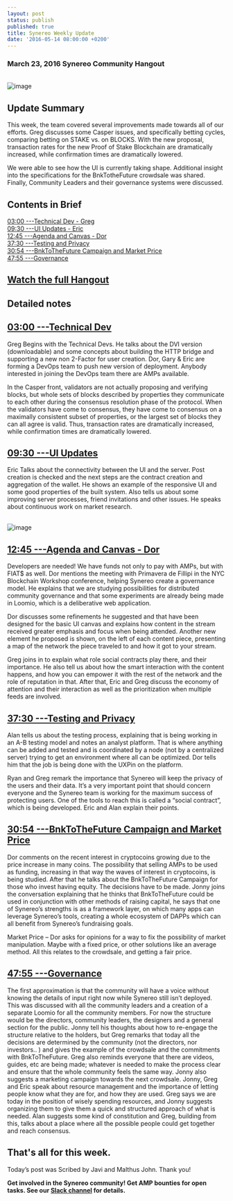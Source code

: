 ```yaml
---
layout: post
status: publish
published: true
title: Synereo Weekly Update
date: '2016-05-14 08:00:00 +0200'
---
```


### March 23, 2016 Synereo Community Hangout

<br>![image](http://i.imgur.com/CW2uloj.png)<br> 

## Update Summary

This week, the team covered several improvements made towards all of our efforts. Greg discusses some Casper issues, and specifically betting cycles, comparing betting on STAKE vs. on BLOCKS. With the new proposal, transaction rates for the new Proof of Stake Blockchain are dramatically increased, while confirmation times are dramatically lowered. 

We were able to see how the UI is currently taking shape. Additional insight into the specifications for the BnkTotheFuture crowdsale was shared. Finally, Community Leaders and their governance systems were discussed.

## Contents in Brief
[03:00 ---Technical Dev - Greg](https://youtu.be/fsQc_8Bn2vo?t=3m1s)<BR>
[09:30 ---UI Updates - Eric](https://youtu.be/fsQc_8Bn2vo?t=9m30s)<BR>
[12:45 ---Agenda and Canvas - Dor](https://youtu.be/fsQc_8Bn2vo?t=12m45s)<BR>
[37:30 ---Testing and Privacy](https://youtu.be/fsQc_8Bn2vo?t=37m30s)<BR>
[30:54 ---BnkToTheFuture Campaign and Market Price](https://youtu.be/fsQc_8Bn2vo?t=30m54s)<BR>
[47:55 ---Governance](https://youtu.be/fsQc_8Bn2vo?t=47m55s)<BR>

## [Watch the full Hangout](https://www.youtube.com/watch?v=fsQc_8Bn2vo) <br>


## Detailed notes

## [03:00 ---Technical Dev](https://youtu.be/fsQc_8Bn2vo?t=3m1s) <br>

Greg Begins with the Technical Devs. He talks about the DVI version (downloadable) and some concepts about building the HTTP bridge and supporting a new non 2-Factor for user creation. Dor, Gary & Eric are forming a DevOps team to push new version of deployment. Anybody interested in joining the DevOps team there are AMPs available. 

In the Casper front, validators are not actually proposing and verifying blocks, but whole sets of blocks described by properties they communicate to each other during the consensus resolution phase of the protocol. When the validators have come to consensus, they have come to consensus on a maximally consistent subset of properties, or the largest set of blocks they can all agree is valid. Thus, transaction rates are dramatically increased, while confirmation times are dramatically lowered.


## [09:30 ---UI Updates](https://youtu.be/fsQc_8Bn2vo?t=9m30s) <br>

Eric Talks about the connectivity between the UI and the server. Post creation is checked and the next steps are the contract creation and aggregation of the wallet. He shows an example of the responsive UI and some good properties of the built system.  Also tells us about some improving server processes, friend invitations and other issues. He speaks about continuous work on market research.

<br>![image](http://i.imgur.com/h0CAazW.png)<br>


## [12:45 ---Agenda and Canvas - Dor](https://youtu.be/fsQc_8Bn2vo?t=12m45s) <br>

Developers are needed! We have funds not only to pay with AMPs, but with FIAT$ as well. Dor mentions the meeting with Primavera de Fillipi in the NYC Blockchain Workshop conference, helping Synereo create a governance model. He explains that we are studying possibilities for distributed community governance and that some experiments are already being made in Loomio, which is a deliberative web application. 

Dor discusses some refinements he suggested and that have been designed for the basic UI canvas and explains how content in the stream received greater emphasis and focus when being attended. Another new element he proposed is shown, on the left of each content piece, presenting a map of the network the piece traveled to and how it got to your stream. 

Greg joins in to explain what role social contracts play there, and their importance.  He also tell us about how the smart interaction with the content happens, and how you can empower it with the rest of the network and the role of reputation in that. After that, Eric and Greg discuss the economy of attention and their interaction as well as the prioritization  when multiple feeds are involved.

## [37:30 ---Testing and Privacy](https://youtu.be/fsQc_8Bn2vo?t=37m30s) <br>

Alan tells us about the testing process, explaining that is being working in an A-B testing model and notes an analyst platform. That is where anything can be added and tested and is coordinated by a node (not by a centralized server) trying to get an environment where all can be optimized. Dor tells him that the job is being done with the UXPin on the platform.

Ryan and Greg remark the importance that Synereo will keep the privacy of the users and their data. It’s a very important point that should concern everyone and the Synereo team is working for the maximum success of protecting users. One of the tools to reach this is called a “social contract”, which is being developed. Eric and Alan explain their points.

## [30:54 ---BnkToTheFuture Campaign and Market Price](https://youtu.be/fsQc_8Bn2vo?t=30m54s) <br>

Dor comments on the recent interest in cryptocoins growing due to the price increase in many coins. The possibility that selling AMPs to be used as funding, increasing in that way the waves of interest in cryptocoins, is being studied. After that he talks about the BnkToTheFuture Campaign for those who invest having equity. The decisions have to be made. 
Jonny joins the conversation explaining that he thinks that BnkToTheFuture could be used in conjunction with other methods of raising capital, he says that one of Synereo’s strengths is as a framework layer, on which many apps can leverage Synereo’s tools,  creating a whole ecosystem of DAPPs which can all benefit from Synereo’s fundraising goals.

Market Price –
Dor asks for opinions for a way to fix the possibility of market manipulation. Maybe with a fixed price, or other solutions like an average method. All this relates to the crowdsale, and getting a fair price. 

## [47:55 ---Governance](https://youtu.be/fsQc_8Bn2vo?t=47m55s) <br>

The first approximation is that the community will have a voice without knowing the details of input right now while Synereo still isn’t deployed. This was discussed with all the community leaders and a creation of a separate Loomio for all the community members.  For now the structure would be the directors, community leaders, the designers and a general section for the public. Jonny tell his thoughts about how to re-engage the structure relative to the holders, but Greg remarks that today all the decisions are determined by the community (not the directors, nor investors.. ) and gives the example of the crowdsale and the commitments with BnkToTheFuture. Greg also reminds everyone that there are videos, guides, etc are being made; whatever is needed to make the process clear and ensure that the whole community feels the same way. Jonny also suggests a marketing campaign towards the next crowdsale. Jonny, Greg and Eric speak about resource management and the importance of letting people know what they are for, and how they are used. Greg says we are today in the position of wisely spending resources, and Jonny suggests organizing them to give them a quick and structured approach of what is needed. Alan suggests some kind of constitution and Greg, building from this, talks about a place where all the possible people could get together and reach consensus. 


## That's all for this week.

Today’s post was Scribed by Javi and Malthus John. Thank you!

**Get involved in the Synereo community! Get AMP bounties for open tasks. See our [Slack channel](http://slack.synereo.com/) for details.**
